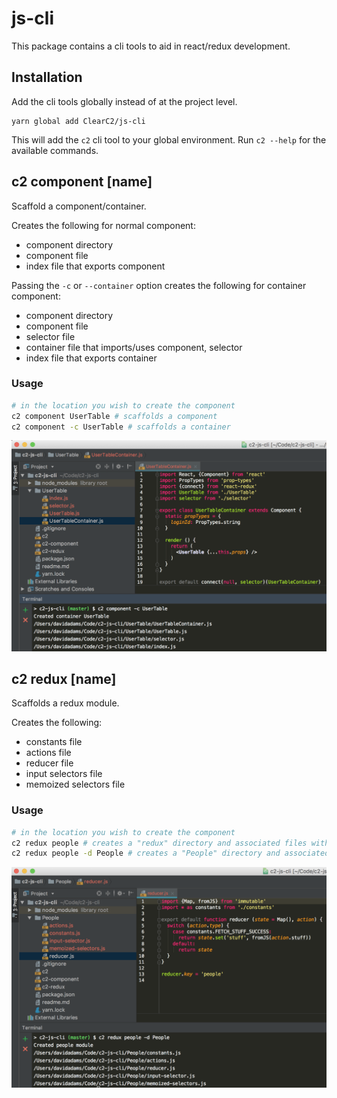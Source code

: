 # js-cli
This package contains a cli tools to aid in react/redux development.

## Installation
Add the cli tools globally instead of at the project level.
```
yarn global add ClearC2/js-cli
```
This will add the `c2` cli tool to your global environment. Run `c2 --help` for the available commands.

## c2 component [name]
Scaffold a component/container.

Creates the following for normal component:
- component directory
- component file
- index file that exports component

Passing the `-c` or `--container` option creates the following for container component:
- component directory
- component file
- selector file
- container file that imports/uses component, selector
- index file that exports container

### Usage
```sh
# in the location you wish to create the component
c2 component UserTable # scaffolds a component
c2 component -c UserTable # scaffolds a container
```
![create container](./docs/cli-container.png "Create container")

## c2 redux [name]
Scaffolds a redux module.

Creates the following:
- constants file
- actions file
- reducer file
- input selectors file
- memoized selectors file

### Usage
```sh
# in the location you wish to create the component
c2 redux people # creates a "redux" directory and associated files within
c2 redux people -d People # creates a "People" directory and associated files within
```

![create redux module](./docs/cli-redux.png "Create redux module")
